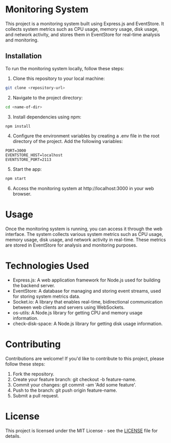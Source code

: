 # Monitoring System

This project is a monitoring system built using Express.js and EventStore. It collects system metrics such as CPU usage, memory usage, disk usage, and network activity, and stores them in EventStore for real-time analysis and monitoring.

## Installation

To run the monitoring system locally, follow these steps:

1.  Clone this repository to your local machine:
```bash
git clone <repository-url>
```

2.  Navigate to the project directory:
```bash
cd <name-of-dir>
```

3.  Install dependencies using npm:
```bash
npm install
```

4. Configure the environment variables by creating a .env file in the root directory of the project. Add the following variables:
```plaintext
PORT=3000
EVENTSTORE_HOST=localhost
EVENTSTORE_PORT=2113
```

5. Start the app:
```bash
npm start
```

6. Access the monitoring system at http://localhost:3000 in your web browser.

# Usage

Once the monitoring system is running, you can access it through the web interface. The system collects various system metrics such as CPU usage, memory usage, disk usage, and network activity in real-time. These metrics are stored in EventStore for analysis and monitoring purposes.

# Technologies Used

- Express.js: A web application framework for Node.js used for building the backend server.
- EventStore: A database for managing and storing event streams, used for storing system metrics data.
- Socket.io: A library that enables real-time, bidirectional communication between web clients and servers using WebSockets.
- os-utils: A Node.js library for getting CPU and memory usage information.
- check-disk-space: A Node.js library for getting disk usage information.

# Contributing

Contributions are welcome! If you'd like to contribute to this project, please follow these steps:

1. Fork the repository.
2. Create your feature branch: git checkout -b feature-name.
3. Commit your changes: git commit -am 'Add some feature'.
4. Push to the branch: git push origin feature-name.
5. Submit a pull request.

# License

This project is licensed under the MIT License - see the [LICENSE](LICENCE) file for details.